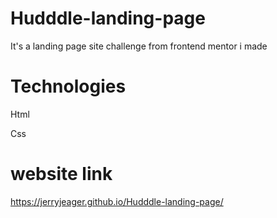 # Hudddle-landing-page
It's a landing page site challenge from frontend mentor i made

# Technologies
Html

Css

# website link
https://jerryjeager.github.io/Hudddle-landing-page/
